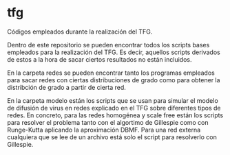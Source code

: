 # tfg
Códigos empleados durante la realización del TFG.

Dentro de este repositorio se pueden encontrar todos los scripts bases empleados para la realización del TFG. Es decir, aquellos scripts derivados de estos a la hora de sacar ciertos resultados no están incluidos.

En la carpeta redes se pueden encontrar tanto los programas empleados para sacar redes con ciertas distribuciones de grado como para obtener la distribción de grado a partir de cierta red.

En la carpeta modelo están los scripts que se usan para simular el modelo de difusión de virus en redes explicado en el TFG sobre diferentes tipos de redes. En concreto, para las redes homogénea y scale free están los scripts para resolver el problema tanto con el algortimo de Gillespie como con Runge-Kutta aplicando la aproximación DBMF. Para una red externa cualquiera que se lee de un archivo está solo el script para resolverlo con Gillespie.
